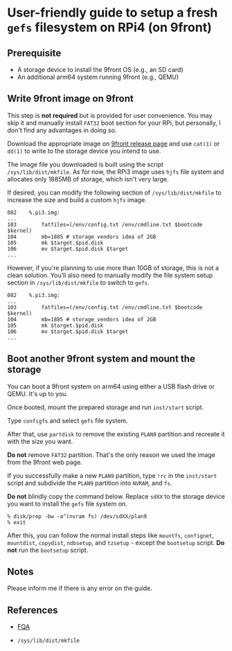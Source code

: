 # User-friendly guide to setup a fresh `gefs` filesystem on RPi4 (on 9front)


## Prerequisite

- A storage device to install the 9front OS (e.g., an SD card)
- An additional arm64 system running 9front (e.g., QEMU)

## Write 9front image on 9front

This step is **not required** but is provided for user convenience. You may skip it and manually install `FAT32` boot section for your RPi, but personally, I don't find any advantages in doing so.

Download the appropriate image on [9front release page](http://9front.org/releases) and use `cat(1)` or `dd(1)` to write to the storage device you intend to use.

The image file you downloaded is built using the script `/sys/lib/dist/mkfile`. As for now, the RPi3 image uses `hjfs` file system and allocates only 1885MB of storage, which isn't very large.

If desired, you can modify the following section of `/sys/lib/dist/mkfile` to increase the size and build a custom `hjfs` image.


```
082    %.pi3.img:
...
103        fatfiles=(/env/config.txt /env/cmdline.txt $bootcode $kernel)
104        mb=1885 # storage vendors idea of 2GB
105        mk $target.$pid.disk
106        mv $target.$pid.disk $target
...
```

However, if you're planning to use more than 10GB of storage, this is not a clean solution.
You’ll also need to manually modify the file system setup section in `/sys/lib/dist/mkfile` to switch to `gefs`.

```
082    %.pi3.img:
...
103        fatfiles=(/env/config.txt /env/cmdline.txt $bootcode $kernel)
104        mb=1885 # storage vendors idea of 2GB
105        mk $target.$pid.disk
106        mv $target.$pid.disk $target
...
```

## Boot another 9front system and mount the storage

You can boot a 9front system on arm64 using either a USB flash drive or QEMU. It's up to you.

Once booted, mount the prepared storage and run `inst/start` script.

Type `configfs` and select `gefs` file system.

After that, use `partdisk` to remove the existing `PLAN9` partition and recreate it with the size you want. 

**Do not** remove `FAT32` partition. That's the only reason we used the image from the 9front web page.

If you successfully make a new `PLAN9` partition, type `!rc` in the `inst/start` script and subdivide the `PLAN9` partition into `NVRAM`, and `fs`.

**Do not** blindly copy the command below. Replace `sdXX` to the storage device you want to install the `gefs` file system on.

```
% disk/prep -bw -a^(nvram fs) /dev/sdXX/plan9
% exit
```

After this, you can follow the normal install steps like `mountfs`, `confignet`, `mountdist`, `copydist`, `ndbsetup`, and `tzsetup` - except the `bootsetup` script. **Do not** run the `bootsetup` script.

## Notes

Please inform me if there is any error on the guide.


## References

- [FQA](http://fqa.9front.org)

- `/sys/lib/dist/mkfile`
